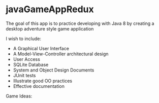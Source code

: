 # javaGameAppRedux

The goal of this app is to practice developing with Java 8 by creating a desktop adventure style game application

I wish to include:
 - A Graphical User Interface
 - A Model-View-Controller architectural design
 - User Access
 - SQLite Database
 - System and Object Design Documents
 - JUnit tests
 - Illustrate good OO practices
 - Effective documentation
 
 Game Ideas:

 
